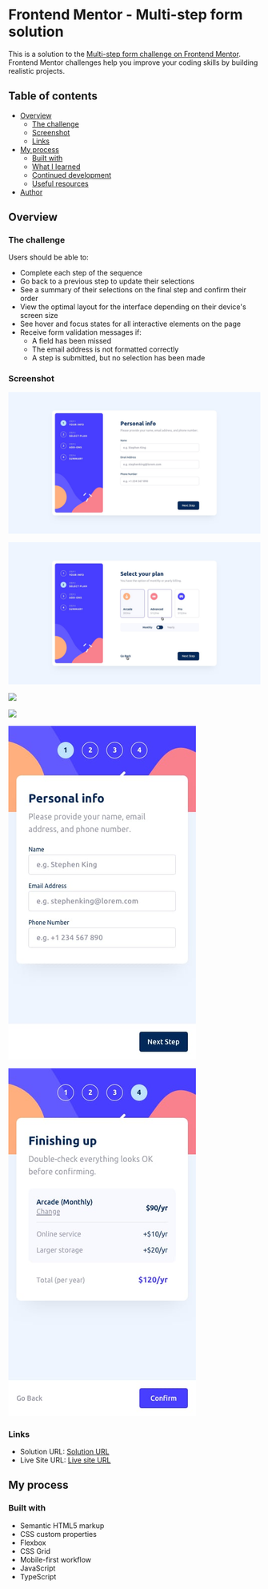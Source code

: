 # Frontend Mentor - Multi-step form solution

This is a solution to the [Multi-step form challenge on Frontend Mentor](https://www.frontendmentor.io/challenges/multistep-form-YVAnSdqQBJ). Frontend Mentor challenges help you improve your coding skills by building realistic projects.

## Table of contents

- [Overview](#overview)
  - [The challenge](#the-challenge)
  - [Screenshot](#screenshot)
  - [Links](#links)
- [My process](#my-process)
  - [Built with](#built-with)
  - [What I learned](#what-i-learned)
  - [Continued development](#continued-development)
  - [Useful resources](#useful-resources)
- [Author](#author)

## Overview

### The challenge

Users should be able to:

- Complete each step of the sequence
- Go back to a previous step to update their selections
- See a summary of their selections on the final step and confirm their order
- View the optimal layout for the interface depending on their device's screen size
- See hover and focus states for all interactive elements on the page
- Receive form validation messages if:
  - A field has been missed
  - The email address is not formatted correctly
  - A step is submitted, but no selection has been made

### Screenshot

![](./src/design/desktop-design-step-1.jpg)

![](./src/design/active-states-step-2.jpg)

![](./src/design/desktop-design-step-3.jpg)

![](./src/design/desktop-design-step-4.jpg)

![](./src/design/mobile-design-step-1.jpg)

![](./src/design/mobile-design-step-4-yearly.jpg)

### Links

- Solution URL: [Solution URL ](https://github.com/SnezanaL/multi-step-form)
- Live Site URL: [Live site URL](https://snezanal.github.io/multi-step-form/)

## My process

### Built with

- Semantic HTML5 markup
- CSS custom properties
- Flexbox
- CSS Grid
- Mobile-first workflow
- JavaScript
- TypeScript
